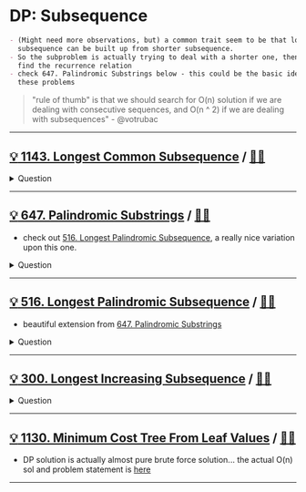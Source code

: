 # DP: Subsequence

```markdown
- (Might need more observations, but) a common trait seem to be that longer
  subsequence can be built up from shorter subsequence.
- So the subproblem is actually trying to deal with a shorter one, then try to
  find the recurrence relation
- check 647. Palindromic Substrings below - this could be the basic idea of all
  these problems
```

> "rule of thumb" is that we should search for O(n) solution if we are dealing
with consecutive sequences, and O(n ^ 2) if we are dealing with subsequences" - @votrubac

------------------------------------------------------------------------------

## [:bulb: 1143. Longest Common Subsequence](https://leetcode.com/problems/longest-common-subsequence/) / [:man_technologist:](longest_common_subseq.h)

<details><summary markdown="span">Question</summary>

```markdown
Given two strings s1 and s2,
return the length of their longest common subsequence.

If there is no common subsequence, return 0.

A subsequence of a string is a new string generated from the original string
with some characters (can be none) deleted without changing the relative order
of the remaining characters.

For example, "ace" is a subsequence of "abcde".
A common subsequence of two strings is a subsequence that is common to both strings.

Input: s1 = "abcde", s2 = "ace"
Output: 3
Explanation: The longest common subsequence is "ace" and its length is 3.
```

</details>

------------------------------------------------------------------------------

## [:bulb: 647. Palindromic Substrings](https://leetcode.com/problems/palindromic-substrings/) / [:man_technologist:](palindromic_substring.h)

- check out [516. Longest Palindromic Subsequence](#bulb-516-longest-palindromic-subsequence-dart), a really nice variation upon this one.

<details><summary markdown="span">Question</summary>

```markdown
Given a string s, return the number of palindromic substrings in it.
- A string is a palindrome when it reads the same backward as forward.
- A substring is a contiguous sequence of characters within the string.

Input: s = "abc"
Output: 3
Explanation: Three palindromic strings: "a", "b", "c".

Input: s = "aaa"
Output: 6
Explanation: Six palindromic strings: "a", "a", "a", "aa", "aa", "aaa".
```

</details>

------------------------------------------------------------------------------

## [:bulb: 516. Longest Palindromic Subsequence](https://leetcode.com/problems/longest-palindromic-subsequence/) / [:man_technologist:](longest_palindromic_subseq.h)

- beautiful extension from [647. Palindromic Substrings](#bulb-647-palindromic-substrings-dart)

<details><summary markdown="span">Question</summary>

```markdown
Given a string s, find the longest palindromic subsequence's length in s.

- A subsequence is a sequence that can be derived from another sequence by
  deleting some or no elements without changing the order of the remaining
  elements.

Input: s = "bbbab"
Output: 4

Explanation: One possible longest palindromic subsequence is "bbbb".
Example 2:

Input: s = "cbbd"
Output: 2

Explanation: One possible longest palindromic subsequence is "bb".
```

</details>

------------------------------------------------------------------------------

## [:bulb: 300. Longest Increasing Subsequence](https://leetcode.com/problems/longest-increasing-subsequence/) / [:man_technologist:](longest_increasing_subseq.h)

<details><summary markdown="span">Question</summary>

```markdown
Given an integer array `nums`,
return the length of the longest strictly increasing subsequence.

A subsequence is a sequence that can be derived from an array
by deleting some or no elements without changing the order of the remaining elements.

Input: nums = [10,9,2,5,3,7,101,18]
Output: 4
Explanation: The longest increasing subsequence is [2,3,7,101], therefore the length is 4.
```

</details>

------------------------------------------------------------------------------

## [:bulb: 1130. Minimum Cost Tree From Leaf Values](https://leetcode.com/problems/minimum-cost-tree-from-leaf-values/) / [:man_technologist:](min_cost_tree_from_leaf_values_dp.h)

- DP solution is actually almost pure brute force solution... the actual O(n) sol and problem statement is [here](../../monotonic/README.md#🤯-1130-minimum-cost-tree-from-leaf-values-🎯)

------------------------------------------------------------------------------